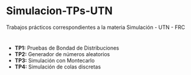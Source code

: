 # Simulacion-TPs-UTN
Trabajos prácticos correspondientes a la materia Simulación - UTN - FRC
#
* **TP1:** Pruebas de Bondad de Distribuciones
* **TP2:** Generador de números aleatorios
* **TP3:** Simulación con Montecarlo
* **TP4:** Simulación de colas discretas
